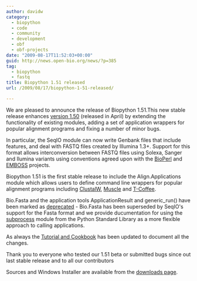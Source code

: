 ```yaml
---
author: davidw
category:
  - biopython
  - code
  - community
  - development
  - obf
  - obf-projects
date: "2009-08-17T11:52:03+00:00"
guid: http://news.open-bio.org/news/?p=385
tag:
  - biopython
  - fastq
title: Biopython 1.51 released
url: /2009/08/17/biopython-1-51-released/

---
```

We are pleased to announce the release of Biopython 1.51.This new stable release enhances [version 1.50](http://news.open-bio.org/news/2009/04/biopython-release-150/ "1.50 announcement") (released in April) by extending the functionality of existing modules, adding a set of application wrappers for popular alignment programs and fixing a number of minor bugs.

In particular, the SeqIO module can now write Genbank files that include features, and deal with FASTQ files created by Illumina 1.3+. Support for this format allows interconversion between FASTQ files using Solexa, Sanger and Ilumina variants using conventions agreed upon with the [BioPerl](http://www.bioperl.org/wiki/Main_Page "BioPerl main page") and [EMBOSS](http://emboss.sourceforge.net/ "EMBOSS page") projects.

Biopython 1.51 is the first stable release to include the Align.Applications module which allows users to define command line wrappers for popular alignment programs including [ClustalW](http://www.clustal.org/ "Clustal Hompage"), [Muscle](http://www.drive5.com/muscle/ "Muscle homepage") and [T-Coffee](//www.tcoffee.org/Projects_home_page/t_coffee_home_page.html "T-Coffe Hompage").

Bio.Fasta and the application tools ApplicationResult and generic\_run() have been marked as [deprecated](http://biopython.org/wiki/Deprecation_policy "Deprecation Policy") \- Bio.Fasta has been superseded by SeqIO's support for the Fasta format and we provide ducumentation for using the [subprocess](http://docs.python.org/library/subprocess.html "subprocess documentation") module from the Python Standard Library as a more flexible approach to calling applications.

As always the [Tutorial and Cookbook](http://www.biopython.org/DIST/docs/tutorial/Tutorial.html "Biopython Tutorial") has been updated to document all the changes.

Thank you to everyone who tested our 1.51 beta or submitted bugs since out last stable release and to all our contributors

Sources and Windows Installer are available from the [downloads page](http://biopython.org/wiki/Download "Biopython Downloads").
